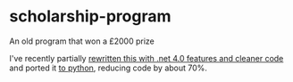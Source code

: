 scholarship-program
===================

An old program that won a £2000 prize

I've recently partially [rewritten this with .net 4.0 features and cleaner code](https://github.com/day-me-an/scholarship-.net4) and ported it [to python](https://github.com/day-me-an/scholarship-python), reducing code by about 70%.
